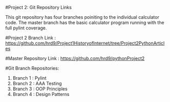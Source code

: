 #Project 2: Git Repository Links

This git repository has four branches poiniting to the individual calculator code.
The master branch has the basic calculator program running with the full pylint coverage.

#Project 2 Branch Link :
https://github.com/hrd9/Project1HistoryofInternet/tree/Project2PythonArticles

#Master Repository Link : 
https://github.com/hrd9/pythonProject2

#Git Branch Repositories: 

1) Branch 1 : Pylint 
2) Branch 2 : AAA Testing
3) Branch 3 : OOP Principles
4) Branch 4 : Design Patterns

